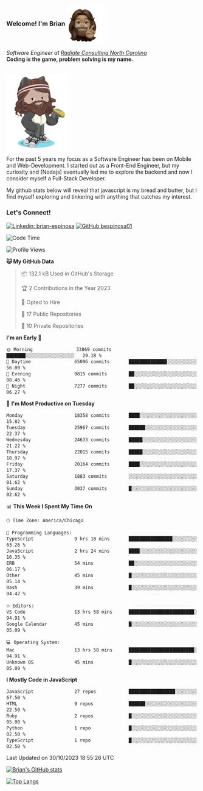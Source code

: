 ###  Welcome! I'm Brian <img align="center" src="https://github.com/bespinosa01/bespinosa01/blob/main/assets/peace-animoji.png" height="100" /></h2>
<p><em>Software Engineer at <a href="https://www.radiateconsulting.coop/north-carolina-tech-coop">Radiate Consulting North Carolina</a>
 <br/>
<!-- </br>Developer Consultant at <a href="https://codethedream.org/">Code The Dream</a> -->
</em> <b>Coding is the game, problem solving is my name.</b></p>

<br/>


 <img align="center" src="https://github.com/bespinosa01/bespinosa01/blob/main/assets/octo-me.png" height="200" /> 
 <p>
 For the past 5 years my focus as a Software Engineer has been on Mobile and Web-Development. I started out as a Front-End Engineer, but my curiosity and (Nodejs) eventually led me to explore the backend and now I consider myself a Full-Stack Developer.
</p>
<p>
 My github stats below will reveal that javascript is my bread and butter, but I find myself exploring and tinkering with anything that catches my interest. 
 </p>
 
 
### Let's Connect!

[![Linkedin: brian-espinosa](https://img.shields.io/badge/-brian--espinosa-blue?style=flat-square&logo=Linkedin&logoColor=white&link=https://www.linkedin.com/in/brian-espinosa/)](https://www.linkedin.com/in/brian-espinosa/)
[![GitHub bespinosa01](https://img.shields.io/github/followers/bespinosa01?label=follow&style=social)](https://github.com/bespinosa01)



<!--START_SECTION:waka-->
![Code Time](http://img.shields.io/badge/Code%20Time-1%2C338%20hrs%2050%20mins-blue)

![Profile Views](http://img.shields.io/badge/Profile%20Views-0-blue)

**🐱 My GitHub Data** 

> 📦 132.1 kB Used in GitHub's Storage 
 > 
> 🏆 2 Contributions in the Year 2023
 > 
> 💼 Opted to Hire
 > 
> 📜 17 Public Repositories 
 > 
> 🔑 10 Private Repositories 
 > 
**I'm an Early 🐤** 

```text
🌞 Morning                33869 commits       ███████░░░░░░░░░░░░░░░░░░   29.18 % 
🌆 Daytime                65096 commits       ██████████████░░░░░░░░░░░   56.09 % 
🌃 Evening                9815 commits        ██░░░░░░░░░░░░░░░░░░░░░░░   08.46 % 
🌙 Night                  7277 commits        ██░░░░░░░░░░░░░░░░░░░░░░░   06.27 % 
```
📅 **I'm Most Productive on Tuesday** 

```text
Monday                   18358 commits       ████░░░░░░░░░░░░░░░░░░░░░   15.82 % 
Tuesday                  25967 commits       ██████░░░░░░░░░░░░░░░░░░░   22.37 % 
Wednesday                24633 commits       █████░░░░░░░░░░░░░░░░░░░░   21.22 % 
Thursday                 22015 commits       █████░░░░░░░░░░░░░░░░░░░░   18.97 % 
Friday                   20164 commits       ████░░░░░░░░░░░░░░░░░░░░░   17.37 % 
Saturday                 1883 commits        ░░░░░░░░░░░░░░░░░░░░░░░░░   01.62 % 
Sunday                   3037 commits        █░░░░░░░░░░░░░░░░░░░░░░░░   02.62 % 
```


📊 **This Week I Spent My Time On** 

```text
🕑︎ Time Zone: America/Chicago

💬 Programming Languages: 
TypeScript               9 hrs 18 mins       ████████████████░░░░░░░░░   63.26 % 
JavaScript               2 hrs 24 mins       ████░░░░░░░░░░░░░░░░░░░░░   16.35 % 
ERB                      54 mins             ██░░░░░░░░░░░░░░░░░░░░░░░   06.17 % 
Other                    45 mins             █░░░░░░░░░░░░░░░░░░░░░░░░   05.14 % 
Bash                     39 mins             █░░░░░░░░░░░░░░░░░░░░░░░░   04.42 % 

🔥 Editors: 
VS Code                  13 hrs 58 mins      ████████████████████████░   94.91 % 
Google Calendar          45 mins             █░░░░░░░░░░░░░░░░░░░░░░░░   05.09 % 

💻 Operating System: 
Mac                      13 hrs 58 mins      ████████████████████████░   94.91 % 
Unknown OS               45 mins             █░░░░░░░░░░░░░░░░░░░░░░░░   05.09 % 
```

**I Mostly Code in JavaScript** 

```text
JavaScript               27 repos            █████████████████░░░░░░░░   67.50 % 
HTML                     9 repos             ██████░░░░░░░░░░░░░░░░░░░   22.50 % 
Ruby                     2 repos             █░░░░░░░░░░░░░░░░░░░░░░░░   05.00 % 
Python                   1 repo              █░░░░░░░░░░░░░░░░░░░░░░░░   02.50 % 
TypeScript               1 repo              █░░░░░░░░░░░░░░░░░░░░░░░░   02.50 % 
```




 Last Updated on 30/10/2023 18:55:26 UTC
<!--END_SECTION:waka-->


<!--  Github STATS -->
[![Brian's GitHub stats](https://github-readme-stats.vercel.app/api?username=bespinosa01&hide=stars,contribs&count_private=true&show_icons=true)](https://github.com/anuraghazra/github-readme-stats)

[![Top Langs](https://github-readme-stats.vercel.app/api/top-langs/?username=bespinosa01&layout=compact)](https://github.com/anuraghazra/github-readme-stats)



<!--
**bespinosa01/bespinosa01** is a ✨ _special_ ✨ repository because its `README.md` (this file) appears on your GitHub profile.

Here are some ideas to get you started:

- 🔭 I’m currently working on ...
- 🌱 I’m currently learning ...
- 👯 I’m looking to collaborate on ...
- 🤔 I’m looking for help with ...
- 💬 Ask me about ...
- 📫 How to reach me: ...
- 😄 Pronouns: ...
- ⚡ Fun fact: ...
-->
